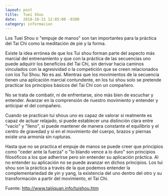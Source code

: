 ```yaml
---
layout: post
title:  Tuei Shou
date:   2018-10-31 12:05:00 -0300
category: informacion
---
```


Los Tuei Shou o "empuje de manos" son tan importantes para la práctica del Tai Chi como la meditación de pie y la forma.

Existe la idea errónea de que los Tui shou forman parte del aspecto más marcial del entrenamiento y que con la práctica de las secuencias uno puede adquirir los beneficios del Tai Chi, sin derivar hacia caminos vinculados con la agresividad o la competición que se creen relacionados con los Tui Shou. No es así. Mientras que los movimientos de la secuencia tienen una aplicación marcial contundente, en los tui shou solo se pretende practicar los principios básicos del Tai Chi con un compañero.

No se trata de combatir, ni de enfrentarse, sino más bien de escuchar y entender. Avanzar en la comprensión de nuestro movimiento y entender y anticipar el del compañero.

Cuando se practican tui shous uno es capaz de valorar si realmente es capaz de actuar relajado, si puede establecer una distinción clara entre "vacío" y "lleno", si puede mantener de manera constante el equilibrio y el centro de gravedad y si en el movimiento del cuerpo, brazos y piernas existe una armonía sin rupturas.

Hasta que no se practica el empuje de manos se puede creer que principios como "ceder ante la fuerza" o "lo blando vence a lo duro" son principios filosóficos a los que adherirse pero sin entender su aplicación práctica. Al no entender su aplicación no se puede avanzar en dichos principios. Los tui shou son la práctica a través de la que podemos entender la complementariedad de yin y yang, la existencia del uno dentro del otro y su transformación a partir del movimiento, el Tai Chi. 

Fuente: <http://www.taijiquan.info/tuishou.htm>